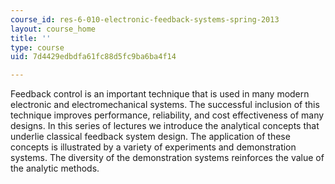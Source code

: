 ```yaml
---
course_id: res-6-010-electronic-feedback-systems-spring-2013
layout: course_home
title: ''
type: course
uid: 7d4429edbdfa61fc88d5fc9ba6ba4f14

---
```

Feedback control is an important technique that is used in many modern electronic and electromechanical systems. The successful inclusion of this technique improves performance, reliability, and cost effectiveness of many designs. In this series of lectures we introduce the analytical concepts that underlie classical feedback system design. The application of these concepts is illustrated by a variety of experiments and demonstration systems. The diversity of the demonstration systems reinforces the value of the analytic methods.
